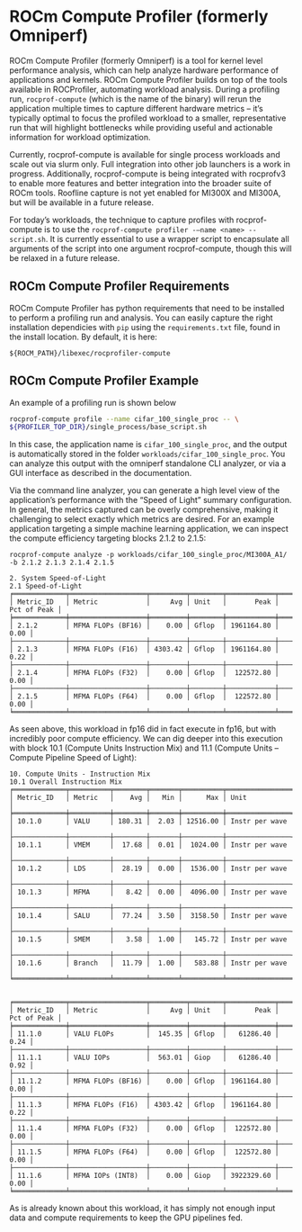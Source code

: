 # ROCm Compute Profiler (formerly Omniperf)

ROCm Compute Profiler (formerly Omniperf) is a tool for kernel level performance analysis, which can help analyze hardware performance of applications and kernels. ROCm Compute Profiler builds on top of the tools available in ROCProfiler, automating workload analysis.  During a profiling run, `rocprof-compute` (which is the name of the binary) will rerun the application multiple times to capture different hardware metrics – it’s typically optimal to focus the profiled workload to a smaller, representative run that will highlight bottlenecks while providing useful and actionable information for workload optimization.

Currently, rocprof-compute is available for single process workloads and scale out via slurm only.  Full integration into other job launchers is a work in progress.  Additionally,  rocprof-compute is being integrated with rocprofv3 to enable more features and better integration into the broader suite of ROCm tools.  Roofline capture is not yet enabled for MI300X and MI300A, but will be available in a future release.

For today’s workloads, the technique to capture profiles with rocprof-compute is to use the `rocprof-compute profiler -–name <name> -- script.sh`.  It is currently essential to use a wrapper script to encapsulate all arguments of the script into one argument rocprof-compute, though this will be relaxed in a future release.

## ROCm Compute Profiler Requirements

ROCm Compute Profiler has python requirements that need to be installed to perform a profiling run and analysis.  You can easily capture the right installation dependicies with `pip` using the `requirements.txt` file, found in the install location.  By default, it is here:

```
${ROCM_PATH}/libexec/rocprofiler-compute
```

## ROCm Compute Profiler Example

An example of a profiling run is shown below

```bash
rocprof-compute profile --name cifar_100_single_proc -- \
${PROFILER_TOP_DIR}/single_process/base_script.sh
```

In this case, the application name is `cifar_100_single_proc`, and the output is automatically stored in the folder `workloads/cifar_100_single_proc`.  You can analyze this output with the omniperf standalone CLI analyzer, or via a GUI interface as described in the documentation.

Via the command line analyzer, you can generate a high level view of the application’s performance with the “Speed of Light” summary configuration.  In general, the metrics captured can be overly comprehensive, making it challenging to select exactly which metrics are desired.   For an example application targeting a simple machine learning application, we can inspect the compute efficiency targeting blocks 2.1.2 to 2.1.5:

```
rocprof-compute analyze -p workloads/cifar_100_single_proc/MI300A_A1/ -b 2.1.2 2.1.3 2.1.4 2.1.5

2. System Speed-of-Light
2.1 Speed-of-Light
╒═════════════╤═══════════════════╤═════════╤════════╤════════════╤═══════════════╕
│ Metric_ID   │ Metric            │     Avg │ Unit   │       Peak │   Pct of Peak │
╞═════════════╪═══════════════════╪═════════╪════════╪════════════╪═══════════════╡
│ 2.1.2       │ MFMA FLOPs (BF16) │    0.00 │ Gflop  │ 1961164.80 │          0.00 │
├─────────────┼───────────────────┼─────────┼────────┼────────────┼───────────────┤
│ 2.1.3       │ MFMA FLOPs (F16)  │ 4303.42 │ Gflop  │ 1961164.80 │          0.22 │
├─────────────┼───────────────────┼─────────┼────────┼────────────┼───────────────┤
│ 2.1.4       │ MFMA FLOPs (F32)  │    0.00 │ Gflop  │  122572.80 │          0.00 │
├─────────────┼───────────────────┼─────────┼────────┼────────────┼───────────────┤
│ 2.1.5       │ MFMA FLOPs (F64)  │    0.00 │ Gflop  │  122572.80 │          0.00 │
╘═════════════╧═══════════════════╧═════════╧════════╧════════════╧═══════════════╛
```

As seen above, this workload in fp16 did in fact execute in fp16, but with incredibly poor compute efficiency.  We can dig deeper into this execution with block 10.1 (Compute Units Instruction Mix) and 11.1 (Compute Units – Compute Pipeline Speed of Light):

```
10. Compute Units - Instruction Mix
10.1 Overall Instruction Mix
╒═════════════╤══════════╤════════╤═══════╤══════════╤════════════════╕
│ Metric_ID   │ Metric   │    Avg │   Min │      Max │ Unit           │
╞═════════════╪══════════╪════════╪═══════╪══════════╪════════════════╡
│ 10.1.0      │ VALU     │ 180.31 │  2.03 │ 12516.00 │ Instr per wave │
├─────────────┼──────────┼────────┼───────┼──────────┼────────────────┤
│ 10.1.1      │ VMEM     │  17.68 │  0.01 │  1024.00 │ Instr per wave │
├─────────────┼──────────┼────────┼───────┼──────────┼────────────────┤
│ 10.1.2      │ LDS      │  28.19 │  0.00 │  1536.00 │ Instr per wave │
├─────────────┼──────────┼────────┼───────┼──────────┼────────────────┤
│ 10.1.3      │ MFMA     │   8.42 │  0.00 │  4096.00 │ Instr per wave │
├─────────────┼──────────┼────────┼───────┼──────────┼────────────────┤
│ 10.1.4      │ SALU     │  77.24 │  3.50 │  3158.50 │ Instr per wave │
├─────────────┼──────────┼────────┼───────┼──────────┼────────────────┤
│ 10.1.5      │ SMEM     │   3.58 │  1.00 │   145.72 │ Instr per wave │
├─────────────┼──────────┼────────┼───────┼──────────┼────────────────┤
│ 10.1.6      │ Branch   │  11.79 │  1.00 │   583.88 │ Instr per wave │
╘═════════════╧══════════╧════════╧═══════╧══════════╧════════════════╛


╒═════════════╤═══════════════════╤═════════╤════════╤════════════╤═══════════════╕
│ Metric_ID   │ Metric            │     Avg │ Unit   │       Peak │   Pct of Peak │
╞═════════════╪═══════════════════╪═════════╪════════╪════════════╪═══════════════╡
│ 11.1.0      │ VALU FLOPs        │  145.35 │ Gflop  │   61286.40 │          0.24 │
├─────────────┼───────────────────┼─────────┼────────┼────────────┼───────────────┤
│ 11.1.1      │ VALU IOPs         │  563.01 │ Giop   │   61286.40 │          0.92 │
├─────────────┼───────────────────┼─────────┼────────┼────────────┼───────────────┤
│ 11.1.2      │ MFMA FLOPs (BF16) │    0.00 │ Gflop  │ 1961164.80 │          0.00 │
├─────────────┼───────────────────┼─────────┼────────┼────────────┼───────────────┤
│ 11.1.3      │ MFMA FLOPs (F16)  │ 4303.42 │ Gflop  │ 1961164.80 │          0.22 │
├─────────────┼───────────────────┼─────────┼────────┼────────────┼───────────────┤
│ 11.1.4      │ MFMA FLOPs (F32)  │    0.00 │ Gflop  │  122572.80 │          0.00 │
├─────────────┼───────────────────┼─────────┼────────┼────────────┼───────────────┤
│ 11.1.5      │ MFMA FLOPs (F64)  │    0.00 │ Gflop  │  122572.80 │          0.00 │
├─────────────┼───────────────────┼─────────┼────────┼────────────┼───────────────┤
│ 11.1.6      │ MFMA IOPs (INT8)  │    0.00 │ Giop   │ 3922329.60 │          0.00 │
╘═════════════╧═══════════════════╧═════════╧════════╧════════════╧═══════════════╛
```

As is already known about this workload, it has simply not enough input data and compute requirements to keep the GPU pipelines fed.  
